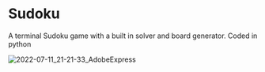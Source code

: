 # Sudoku
A terminal Sudoku game with a built in solver and board generator. Coded in python


![2022-07-11_21-21-33_AdobeExpress](https://user-images.githubusercontent.com/59292592/178352238-02af213b-9c45-44d5-a67d-0c6c661e27a6.gif)
